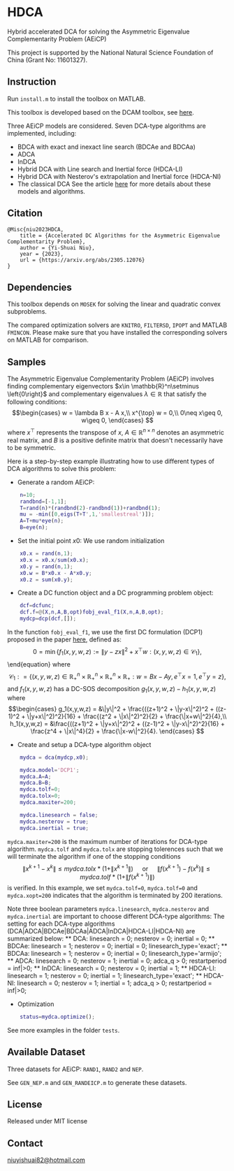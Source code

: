 # HDCA
Hybrid accelerated DCA for solving the Asymmetric Eigenvalue Complementarity Problem (AEiCP)

This project is supported by the National Natural Science Foundation of China (Grant No: 11601327).

## Instruction

Run `install.m` to install the toolbox on MATLAB.

This toolbox is developed based on the DCAM toolbox, see [here](https://github.com/niuyishuai/DCAM).

Three AEiCP models are considered. Seven DCA-type algorithms are implemented, including: 
* BDCA with exact and inexact line search (BDCAe and BDCAa)
* ADCA
* InDCA
* Hybrid DCA with Line search and Inertial force (HDCA-LI)
* Hybrid DCA with Nesterov's extrapolation and Inertial force (HDCA-NI)
* The classical DCA
See the article [here](https://arxiv.org/abs/2305.12076) for more details about these models and algorithms.

## Citation

```
@Misc{niu2023HDCA,
	title = {Accelerated DC Algorithms for the Asymmetric Eigenvalue Complementarity Problem},
	author = {Yi-Shuai Niu},	
	year = {2023},
	url = {https://arxiv.org/abs/2305.12076}
}
```

## Dependencies

This toolbox depends on `MOSEK` for solving the linear and quadratic convex subproblems.

The compared optimization solvers are `KNITRO`, `FILTERSD`, `IPOPT` and MATLAB `FMINCON`. Please make sure that you have installed the corresponding solvers on MATLAB for comparison.


## Samples

The Asymmetric Eigenvalue Complementarity Problem (AEiCP) involves finding complementary eigenvectors $x\in \mathbb{R}^n\setminus \left{0\right}$ and complementary eigenvalues $\lambda\in \mathbb{R}$ that satisfy the following conditions: 
$$\begin{cases}
		w = \lambda B   x - A  x,\\
		x^{\top}  w = 0,\\
		0\neq x\geq 0, w\geq 0,
	\end{cases}
$$
where $x^{\top}$ represents the transpose of $x$, $A\in \mathbb{R}^{n\times n}$ denotes an asymmetric real matrix, and $B$ is a positive definite matrix that doesn't necessarily have to be symmetric.

Here is a step-by-step example illustrating how to use different types of DCA algorithms to solve this problem:

* Generate a random AEiCP:
``` Matlab
	n=10;
    randbnd=[-1,1];
    T=rand(n)*(randbnd(2)-randbnd(1))+randbnd(1);
    mu = -min([0,eigs(T+T',1,'smallestreal')]);
    A=T+mu*eye(n);
    B=eye(n);
```

* Set the initial point $x0$:
We use random initialization 
``` Matlab
	x0.x = rand(n,1);
    x0.x = x0.x/sum(x0.x);
    x0.y = rand(n,1);
    x0.w = B*x0.x - A*x0.y;
    x0.z = sum(x0.y);
```

* Create a DC function object and a DC programming problem object:
``` Matlab
	dcf=dcfunc;
	dcf.f=@(X,n,A,B,opt)fobj_eval_f1(X,n,A,B,opt);
	mydcp=dcp(dcf,[]);
```
In the function `fobj_eval_f1`, we use the first DC formulation (DCP1) proposed in the paper [here](https://arxiv.org/abs/2305.12076), defined as:
$$0 = \min\{f_1(x,y,w,z) := \|y-z x\|^2 + x^{\top}w :  (x,y,w,z)\in \mathcal{C}_1\},\tag{NLP1} $$
\end{equation}
where $$\mathcal{C}_1: = \{(x,y,w,z)\in \mathbb{R}^n_+ \times \mathbb{R}^n_+ \times \mathbb{R}^n_+ \times \mathbb{R}_+ : w = Bx -A y, e^{\top}x = 1, e^{\top}y=z\},$$
and $f_1(x,y,w,z)$ has a DC-SOS decomposition $g_1(x,y,w,z) - h_1(x,y,w,z)$ where 
$$\begin{cases}
		g_1(x,y,w,z) = &\|y\|^2 + \frac{((z+1)^2 + \|y-x\|^2)^2 + ((z-1)^2 + \|y+x\|^2)^2}{16} + \frac{(z^2 	+ \|x\|^2)^2}{2} + \frac{\|x+w\|^2}{4},\\
		h_1(x,y,w,z) = &\frac{((z+1)^2 + \|y+x\|^2)^2 + ((z-1)^2 + \|y-x\|^2)^2}{16} + \frac{z^4 + \|x\|^4}{2} + \frac{\|x-w\|^2}{4}.
	\end{cases}
$$

* Create and setup a DCA-type algorithm object
``` Matlab 
	mydca = dca(mydcp,x0);

	mydca.model='DCP1';	
	mydca.A=A;
	mydca.B=B;
	mydca.tolf=0;
	mydca.tolx=0;
	mydca.maxiter=200;

	mydca.linesearch = false;
	mydca.nesterov = true;
	mydca.inertial = true;
```
`mydca.maxiter=200` is the maximum number of iterations for DCA-type algorithm.
`mydca.tolf` and `mydca.tolx` are stopping tolerences such that we will terminate the algorithm if one of the stopping conditions
$$\|x^{k+1}-x^k\|\leq mydca.tolx * (1+\|x^{k+1}\|) \quad \text{ or } \quad \|f(x^{k+1})-f(x^k)\|\leq mydca.tolf * (1+\|f(x^{k+1})\|)$$
is verified. In this example, we set `mydca.tolf=0`, `mydca.tolf=0` and `mydca.xopt=200` indicates that the algorithm is terminated by 200 iterations. 

Note three boolean parameters `mydca.linesearch`, `mydca.nesterov` and `mydca.inertial` are important to choose different DCA-type algorithms:
The setting for each DCA-type algorithms (DCA|ADCA|BDCAe|BDCAa|ADCA|InDCA|HDCA-LI|HDCA-NI) are summarized below:
** DCA: linesearch = 0; nesterov = 0; inertial = 0;
** BDCAe: linesearch = 1; nesterov = 0; inertial = 0; linesearch_type='exact';
** BDCAa: linesearch = 1; nesterov = 0; inertial = 0; linesearch_type='armijo';
** ADCA: linesearch = 0; nesterov = 1; inertial = 0; adca_q > 0; restartperiod = inf|>0;
** InDCA: linesearch = 0; nesterov = 0; inertial = 1;
** HDCA-LI: linesearch = 1; nesterov = 0; inertial = 1; linesearch_type='exact';
** HDCA-NI: linesearch = 0; nesterov = 1; inertial = 1; adca_q > 0; restartperiod = inf|>0;

* Optimization
``` Matlab 
	status=mydca.optimize();
```

See more examples in the folder `tests`.

## Available Dataset
Three datasets for AEiCP: `RAND1`, `RAND2` and `NEP`. 

See `GEN_NEP.m` and `GEN_RANDEICP.m` to generate these datasets.

## License

Released under MIT license

## Contact

niuyishuai82@hotmail.com
